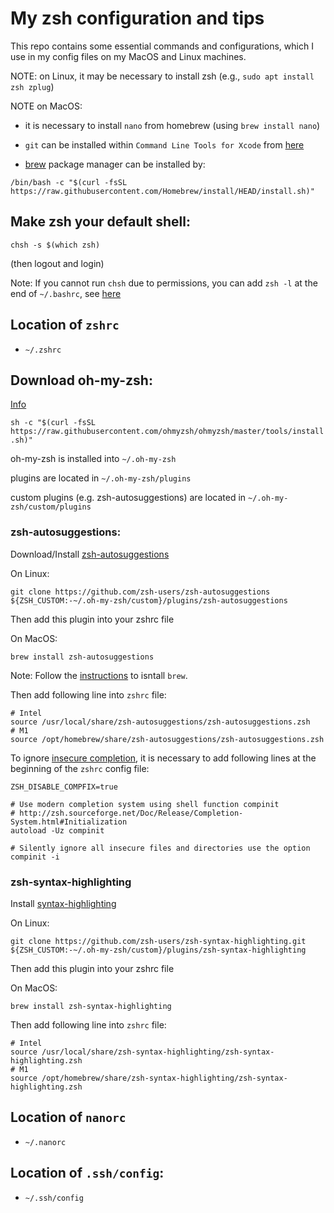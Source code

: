 # My zsh configuration and tips

This repo contains some essential commands and configurations, which I use in my config files on my MacOS and Linux machines.

NOTE: on Linux, it may be necessary to install zsh (e.g., `sudo apt install zsh zplug`)

NOTE on MacOS:

- it is necessary to install `nano` from homebrew (using `brew install nano`)

- `git` can be installed within `Command Line Tools for Xcode` from [here](https://developer.apple.com/download/all/)

- [brew](https://brew.sh) package manager can be installed by:

```
/bin/bash -c "$(curl -fsSL https://raw.githubusercontent.com/Homebrew/install/HEAD/install.sh)"
```

## Make zsh your default shell:

```chsh -s $(which zsh)```

(then logout and login)

Note: If you cannot run `chsh` due to permissions, you can add `zsh -l` at the end of `~/.bashrc`, see [here](https://github.com/neuropoly/computers/issues/447#issuecomment-1404109557)

## Location of `zshrc`

- `~/.zshrc`

## Download oh-my-zsh:

[Info](https://github.com/ohmyzsh/ohmyzsh#basic-installation)

```sh -c "$(curl -fsSL https://raw.githubusercontent.com/ohmyzsh/ohmyzsh/master/tools/install.sh)"```

oh-my-zsh is installed into `~/.oh-my-zsh`

plugins are located in `~/.oh-my-zsh/plugins`

custom plugins (e.g. zsh-autosuggestions) are located in `~/.oh-my-zsh/custom/plugins`

### zsh-autosuggestions:

Download/Install [zsh-autosuggestions](https://github.com/zsh-users/zsh-autosuggestions)

On Linux:

```
git clone https://github.com/zsh-users/zsh-autosuggestions ${ZSH_CUSTOM:-~/.oh-my-zsh/custom}/plugins/zsh-autosuggestions
```

Then add this plugin into your zshrc file

On MacOS:

```
brew install zsh-autosuggestions
```

Note: Follow the [instructions](https://brew.sh) to isntall `brew`.

Then add following line into `zshrc` file:

```
# Intel
source /usr/local/share/zsh-autosuggestions/zsh-autosuggestions.zsh
# M1
source /opt/homebrew/share/zsh-autosuggestions/zsh-autosuggestions.zsh
```

To ignore [insecure completion](https://github.com/ohmyzsh/ohmyzsh/issues/6461#issuecomment-438506394), it is necessary to add following lines at the beginning of the `zshrc` config file:

```
ZSH_DISABLE_COMPFIX=true

# Use modern completion system using shell function compinit
# http://zsh.sourceforge.net/Doc/Release/Completion-System.html#Initialization
autoload -Uz compinit

# Silently ignore all insecure files and directories use the option
compinit -i
```

### zsh-syntax-highlighting

Install [syntax-highlighting](https://github.com/zsh-users/zsh-syntax-highlighting)

On Linux:

```
git clone https://github.com/zsh-users/zsh-syntax-highlighting.git ${ZSH_CUSTOM:-~/.oh-my-zsh/custom}/plugins/zsh-syntax-highlighting
```

Then add this plugin into your zshrc file

On MacOS:

```
brew install zsh-syntax-highlighting
```

Then add following line into `zshrc` file:

```
# Intel
source /usr/local/share/zsh-syntax-highlighting/zsh-syntax-highlighting.zsh
# M1
source /opt/homebrew/share/zsh-syntax-highlighting/zsh-syntax-highlighting.zsh
```

## Location of `nanorc` 

- `~/.nanorc `

## Location of `.ssh/config`:

- `~/.ssh/config`

